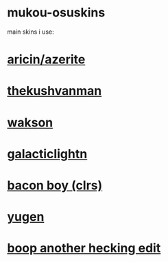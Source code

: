 # mukou-osuskins
main skins i use:


# [aricin/azerite](https://www.mediafire.com/file/kgtfxfsryjgyt9s/Aricin_%2526_azer8dusk.osk/file)

# [thekushvanman](https://www.mediafire.com/file/muiepge22dgdbaa/TheKushVanMan_%2526_stolen_elements.osk/file)

# [wakson](https://www.mediafire.com/file/7hzm5lxj6txplel/Wakson.osk/file)

# [galacticlightn](https://www.mediafire.com/file/qybcoydfxa9tdz7/galacticlightn.osk/file)

# [bacon boy (clrs)](https://www.mediafire.com/file/4oijrkpvvzzicdh/%25E3%2580%258ACK%25E3%2580%258B_Bacon_boi_1.0_%25E3%2580%258Eclrs%25E3%2580%258F.osk/file)

# [yugen](https://www.mediafire.com/file/f0y0jlrz5ndrv1h/YUGEN.osk/file)

# [boop another hecking edit](https://www.mediafire.com/file/bx4eapi2fv7cmie/-boop-_another_hecking_edit.osk/file)

